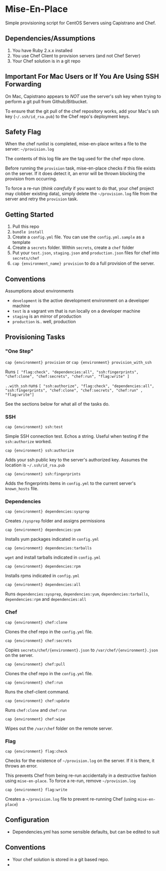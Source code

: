 # Mise-En-Place

Simple provisioning script for CentOS Servers using Capistrano and Chef.

## Dependencies/Assumptions

1. You have Ruby 2.x.x installed
2. You use Chef Client to provision servers (and not Chef Server)
3. Your Chef solution is in a git repo

## Important For Mac Users or If You Are Using SSH Forwarding

On Mac, Capistrano appears to *NOT* use the server's ssh key when trying to perform a git pull from Github/Bitbucket.

To ensure that the git pull of the chef repository works, add your Mac's ssh key (`~/.ssh/id_rsa.pub`) to the Chef repo's deployment keys.


## Safety Flag

When the chef runlist is completed, mise-en-place writes a file to the server: `~/provision.log`

The contents of this log file are the tag used for the chef repo clone.

Before running the `provision` task, mise-en-place checks if this file exists on the server. If it does detect it,
an error will be thrown blocking the provision from occurring.

To force a re-run (*think carefully* if you want to do that, your chef project may clobber existing data), 
simply delete the `~/provision.log` file from the server and 
retry the `provision` task.


## Getting Started

1. Pull this repo
2. `bundle install`
3. Create a `config.yml` file. You can use the `config.yml.sample` as a template
4. Create a `secrets` folder. Within `secrets`, create a `chef` folder
5. Put your `test.json`, `staging.json` and `production.json` files for chef into `secrets/chef`
4. `cap {environment_name} provision` to do a full provision of the server.


## Conventions

Assumptions about environments

* `development` is the active development environment on a developer machine
* `test` is a vagrant vm that is run locally on a developer machine
* `staging` is an mirror of production
* `production` is.. well, production

## Provisioning Tasks


### "One Step"

`cap {environment} provision` or `cap {environment} provision_with_ssh` 

Runs `[ "flag:check", "dependencies:all", "ssh:fingerprints", "chef:clone", "chef:secrets", "chef:run", "flag:write" ]`

`..with_ssh` runs `[ "ssh:authorize", "flag:check", "dependencies:all", "ssh:fingerprints", "chef:clone", "chef:secrets", "chef:run" , "flag:write"]`


See the sections below for what all of the tasks do.




### SSH

`cap {environment} ssh:test`

Simple SSH connection test. Echos a string. Useful when testing if the `ssh:authorize` worked.

`cap {environment} ssh:authorize`

Adds your ssh public key to the server's authorized key. Assumes the location is `~/.ssh/id_rsa.pub`

`cap {environment} ssh:fingerprints`

Adds the fingerprints items in `config.yml` to the current server's `known_hosts` file.

### Dependencies

`cap {environment} dependencies:sysprep`

Creates `/sysprep` folder and assigns permissions

`cap {environment} dependencies:yum`

Installs yum packages indicated in `config.yml`

`cap {environment} dependencies:tarballs`

`wget` and install tarballs indicated in `config.yml`


`cap {environment} dependencies:rpm`

Installs rpms indicated in `config.yml`

`cap {environment} dependencies:all`

Runs `dependencies:sysprep`, `dependencies:yum`, `dependencies:tarballs`, `dependencies:rpm` and `dependencies:all`

### Chef

`cap {environment} chef:clone`

Clones the chef repo in the `config.yml` file.

`cap {environment} chef:secrets`

Copies `secrets/chef/{environment}.json` to `/var/chef/{environment}.json` on the server.

`cap {environment} chef:pull`

Clones the chef repo in the `config.yml` file.

`cap {environment} chef:run`

Runs the chef-client command.

`cap {environment} chef:update`

Runs `chef:clone` and `chef:run`

`cap {environment} chef:wipe`

Wipes out the `/var/chef` folder on the remote server.

### Flag

`cap {environment} flag:check`

Checks for the existence of `~/provision.log` on the server. If it is there, it throws an error. 

This prevents Chef from being re-run accidentally in a destructive fashion using `mise-en-place`. To force a re-run, remove `~/provision.log`


`cap {environment} flag:write`

Creates a `~/provision.log` file to prevent re-running Chef (using `mise-en-place`)

## Configuration

* Dependencies.yml has some sensible defaults, but can be edited to suit



## Conventions

* Your chef solution is stored in a git based repo.
* 